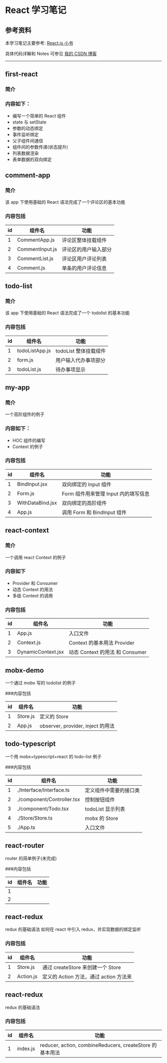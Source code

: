 # React 学习笔记

## 参考资料

本学习笔记主要参考: [React.js 小书](http://huziketang.mangojuice.top/books/react/lesson1)

具体代码详解和 Notes 可参见 [我的 CSDN 博客](https://blog.csdn.net/qq_24724109/column/info/40972)

---

## first-react

### 简介

### 内容如下：

- 编写一个简单的 React 组件
- state 与 setState
- 参数的动态绑定
- 事件监听绑定
- 父子组件间通信
- 组件间的参数传递(状态提升)
- 列表数据渲染
- 表单数据的双向绑定

## comment-app

### 简介

该 app 下使用基础的 React 语法完成了一个评论区的基本功能

### 内容包括

| id  | 组件名          | 功能                 |
| --- | --------------- | -------------------- |
| 1   | CommentApp.js   | 评论区整体挂载组件   |
| 2   | CommentInput.js | 评论区的用户输入部分 |
| 3   | CommentList.js  | 评论区用户评论列表   |
| 4   | Comment.js      | 单条的用户评论信息   |

## todo-list

### 简介

该 app 下使用基础的 React 语法完成了一个 todolist 的基本功能

### 内容包括

| id  | 组件名         | 功能                  |
| --- | -------------- | --------------------- |
| 1   | todoListApp.js | todoList 整体挂载组件 |
| 2   | form.js        | 用户输入代办事项部分  |
| 3   | todoList.js    | 待办事项显示          |

## my-app

### 简介

一个高阶组件的例子

### 内容如下：

- HOC 组件的编写
- Context 的例子

### 内容包括

| id  | 组件名           | 功能                                 |
| --- | ---------------- | ------------------------------------ |
| 1   | BindInput.jsx    | 双向绑定的 Input 组件                |
| 2   | Form.js          | Form 组件用来管理 Input 内的填写信息 |
| 3   | WithDataBind.jsx | 双向绑定的高阶组件                   |
| 4   | App.js           | 调用 Form 和 BindInput 组件          |

## react-context

### 简介

一个调用 react Context 的例子

### 内容如下

- Provider 和 Consumer
- 动态 Context 的用法
- 多级 Context 的调用

### 内容包括

| id  | 组件名             | 功能                            |
| --- | ------------------ | ------------------------------- |
| 1   | App.js             | 入口文件                        |
| 2   | Context.js         | Context 的基本用法 Provider     |
| 3   | DynamicContext.jsx | 动态 Context 的用法 和 Consumer |

## mobx-demo

一个通过 mobx 写的 todolist 的例子

###内容包括

| id  | 组件名   | 功能                              |
| --- | -------- | --------------------------------- |
| 1   | Store.js | 定义的 Store                      |
| 2   | App.js   | observer, provider, inject 的用法 |

## todo-typescript

一个用 mobx+typescript+react 的 todo-list 例子

###内容包括

| id  | 组件名                     | 功能                   |
| --- | -------------------------- | ---------------------- |
| 1   | ./Interface/Interface.ts   | 定义组件中需要的接口类 |
| 2   | ./component/Controller.tsx | 控制按钮组件           |
| 3   | ./component/Todo.tsx       | todoList 显示列表      |
| 4   | ./Store/Store.ts           | mobx 的 Store          |
| 5   | ./App.ts                   | 入口文件               |

## react-router

router 的简单例子(未完成)

###内容包括

| id  | 组件名 | 功能 |
| --- | ------ | ---- |
| 1   |        |      |
| 2   |        |      |

## react-redux

redux 的基础语法
如何在 react 中引入 redux，并实现数据的绑定监听

### 内容包括

| id  | 组件名    | 功能                                   |
| --- | --------- | -------------------------------------- |
| 1   | Store.js  | 通过 createStore 来创建一个 Store      |
| 2   | Action.js | 定义的 Action 方法，通过 action 方法来 |

## react-redux

redux 的基础语法

### 内容包括

| id  | 组件名   | 功能                                                     |
| --- | -------- | -------------------------------------------------------- |
| 1   | index.js | reducer, action, combineReducers, createStore 的基本用法 |
